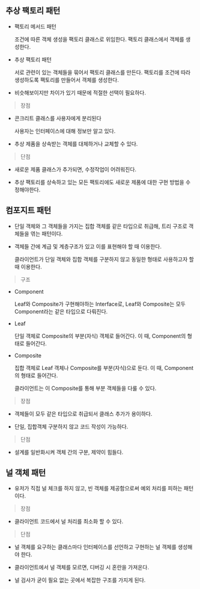 ## 추상 팩토리 패턴

- 팩토리 메서드 패턴

  조건에 따른 객체 생성을 팩토리 클래스로 위임한다. 팩토리 클래스에서 객체를 생성한다.

- 추상 팩토리 패턴

  서로 관련이 있는 객체들을 묶어서 팩토리 클래스를 만든다. 팩토리를 조건에 따라 생성하도록 팩토리를 만들어서 객체를 생성한다.

- 비슷해보이지만 차이가 있기 때문에 적절한 선택이 필요하다.

> 장점

- 콘크리트 클래스를 사용자에게 분리된다

  사용자는 인터페이스에 대해 정보만 알고 있다.

- 추상 제품을 상속받는 객체를 대체하거나 교체할 수 있다.

> 단점

- 새로운 제품 클래스가 추가되면, 수정작업이 어려워진다.

- 추상 팩토리를 상속하고 있는 모든 팩토리에도 새로운 제품에 대한 구현 방법을 수정해야한다.


## 컴포지트 패턴

- 단일 객체와 그 객체들을 가지는 집합 객체를 같은 타입으로 취급해, 트리 구조로 객체들을 엮는 패턴이다.

- 객체들 간에 계급 및 계층구조가 있고 이를 표현해야 할 때 이용한다.

  클라이언트가 단일 객체와 집합 객체를 구분하지 않고 동일한 형태로 사용하고자 할 때 이용한다.

> 구조

- Component

  Leaf와 Composite가 구현해야하는 Interface로, Leaf와 Composite는 모두 Component라는 같은 타입으로 다뤄진다.

- Leaf

  단일 객체로 Composite의 부분(자식) 객체로 들어간다. 이 때, Component의 형태로 들어간다.

- Composite

  집합 객체로 Leaf 객체나 Composite를 부분(자식)으로 둔다. 이 때, Component의 형태로 들어간다.

  클라이언트는 이 Composite를 통해 부분 객체들을 다룰 수 있다.

> 장점

- 객체들이 모두 같은 타입으로 취급되서 클래스 추가가 용이하다.

- 단일, 집합객체 구분하지 않고 코드 작성이 가능하다.

> 단점

- 설계를 일반화시켜 객체 간의 구분, 제약이 힘들다.


## 널 객체 패턴

- 유저가 직접 널 체크를 하지 않고, 빈 객체를 제공함으로써 예외 처리를 피하는 패턴이다.

> 장점

- 클라이언트 코드에서 널 처리를 최소화 할 수 있다.

> 단점

- 널 객체를 요구하는 클래스마다 인터페이스를 선언하고 구현하는 널 객체를 생성해야 한다.

- 클라이언트에서 널 객체를 모르면, 디버깅 시 혼란을 가져온다.

- 널 검사가 굳이 필요 없는 곳에서 복잡한 구조를 가지게 된다.
